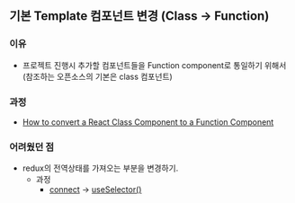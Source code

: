 ## 기본 Template 컴포넌트 변경 (Class ->  Function)

### 이유
  - 프로젝트 진행시 추가할 컴포넌트들을 Function component로 통일하기 위해서 (참조하는 오픈소스의 기본은 class 컴포넌트)

### 과정
  - [How to convert a React Class Component to a Function Component](https://nimblewebdeveloper.com/blog/convert-react-class-to-function-component)

### 어려웠던 점
  - redux의 전역상태를 가져오는 부분을 변경하기.
    - 과정
      - [connect](https://react-redux.js.org/api/connect) -> [useSelector()](https://react-redux.js.org/api/hooks)  
